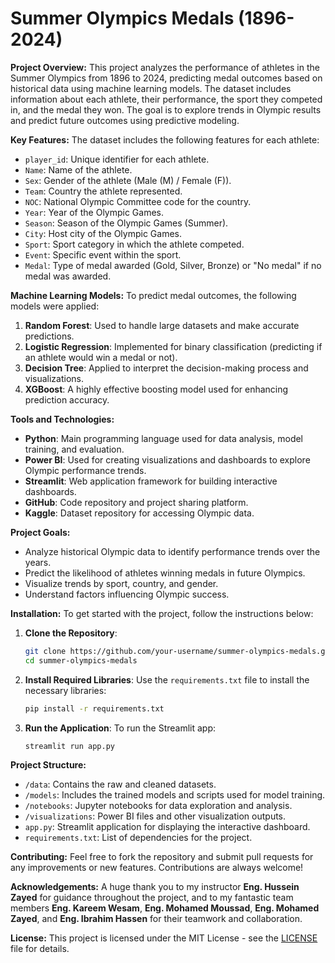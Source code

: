 # **Summer Olympics Medals (1896-2024)**

**Project Overview:**
This project analyzes the performance of athletes in the Summer Olympics from 1896 to 2024, predicting medal outcomes based on historical data using machine learning models. The dataset includes information about each athlete, their performance, the sport they competed in, and the medal they won. The goal is to explore trends in Olympic results and predict future outcomes using predictive modeling.

**Key Features:**
The dataset includes the following features for each athlete:
- `player_id`: Unique identifier for each athlete.
- `Name`: Name of the athlete.
- `Sex`: Gender of the athlete (Male (M) / Female (F)).
- `Team`: Country the athlete represented.
- `NOC`: National Olympic Committee code for the country.
- `Year`: Year of the Olympic Games.
- `Season`: Season of the Olympic Games (Summer).
- `City`: Host city of the Olympic Games.
- `Sport`: Sport category in which the athlete competed.
- `Event`: Specific event within the sport.
- `Medal`: Type of medal awarded (Gold, Silver, Bronze) or "No medal" if no medal was awarded.

**Machine Learning Models:**
To predict medal outcomes, the following models were applied:
1. **Random Forest**: Used to handle large datasets and make accurate predictions.
2. **Logistic Regression**: Implemented for binary classification (predicting if an athlete would win a medal or not).
3. **Decision Tree**: Applied to interpret the decision-making process and visualizations.
4. **XGBoost**: A highly effective boosting model used for enhancing prediction accuracy.

**Tools and Technologies:**
- **Python**: Main programming language used for data analysis, model training, and evaluation.
- **Power BI**: Used for creating visualizations and dashboards to explore Olympic performance trends.
- **Streamlit**: Web application framework for building interactive dashboards.
- **GitHub**: Code repository and project sharing platform.
- **Kaggle**: Dataset repository for accessing Olympic data.

**Project Goals:**
- Analyze historical Olympic data to identify performance trends over the years.
- Predict the likelihood of athletes winning medals in future Olympics.
- Visualize trends by sport, country, and gender.
- Understand factors influencing Olympic success.

**Installation:**
To get started with the project, follow the instructions below:

1. **Clone the Repository**:
   ```bash
   git clone https://github.com/your-username/summer-olympics-medals.git
   cd summer-olympics-medals
   ```

2. **Install Required Libraries**:
   Use the `requirements.txt` file to install the necessary libraries:
   ```bash
   pip install -r requirements.txt
   ```

3. **Run the Application**:
   To run the Streamlit app:
   ```bash
   streamlit run app.py
   ```

**Project Structure:**
- `/data`: Contains the raw and cleaned datasets.
- `/models`: Includes the trained models and scripts used for model training.
- `/notebooks`: Jupyter notebooks for data exploration and analysis.
- `/visualizations`: Power BI files and other visualization outputs.
- `app.py`: Streamlit application for displaying the interactive dashboard.
- `requirements.txt`: List of dependencies for the project.

**Contributing:**
Feel free to fork the repository and submit pull requests for any improvements or new features. Contributions are always welcome!

**Acknowledgements:**
A huge thank you to my instructor **Eng. Hussein Zayed** for guidance throughout the project, and to my fantastic team members **Eng. Kareem Wesam**, **Eng. Mohamed Moussad**, **Eng. Mohamed Zayed**, and **Eng. Ibrahim Hassen** for their teamwork and collaboration.

**License:**
This project is licensed under the MIT License - see the [LICENSE](LICENSE) file for details.
